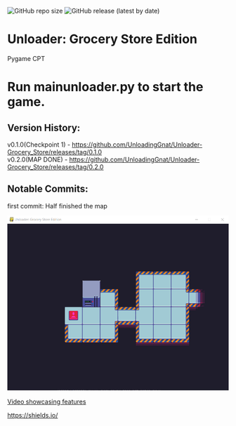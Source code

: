 ![GitHub repo size](https://img.shields.io/github/repo-size/UnloadingGnat/Unloader-Grocery_Store)
![GitHub release (latest by date)](https://img.shields.io/github/v/release/UnloadingGnat/Unloader-Grocery_Store)


# Unloader: Grocery Store Edition
Pygame CPT



# Run mainunloader.py to start the game.



## Version History:
v0.1.0(Checkpoint 1) - https://github.com/UnloadingGnat/Unloader-Grocery_Store/releases/tag/0.1.0       
v0.2.0(MAP DONE) - https://github.com/UnloadingGnat/Unloader-Grocery_Store/releases/tag/0.2.0


## Notable Commits:
first commit: Half finished the map


![Image of Map](https://raw.githubusercontent.com/UnloadingGnat/Unloader-Grocery_Store/master/unloader8.png)



[Video showcasing features](http://thegnat.pythonanywhere.com/about)





https://shields.io/
